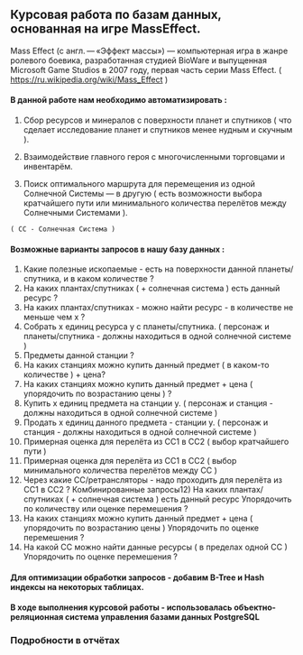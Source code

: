<h2> Курсовая работа по базам данных, основанная на игре MassEffect. </h2>

Mass Effect (с англ. — «Эффект массы») — компьютерная игра в жанре ролевого боевика, разработанная студией BioWare и выпущенная Microsoft Game Studios в 2007 году, первая часть серии Mass Effect. ( https://ru.wikipedia.org/wiki/Mass_Effect )

<h4> В данной работе нам необходимо автоматизировать : </h4>

  1) Сбор ресурсов и минералов с поверхности планет и спутников ( что сделает исследование планет и спутников менее нудным и  скучным ). 
 
  2) Взаимодействие главного героя с многочисленными торговцами и инвентарём.
  
  3) Поиск оптимального маршрута для перемещения из одной Солнечной Системы — в другую ( есть возможности выбора кратчайшего пути или минимального количества перелётов между Солнечными Системами ).
  
    ( СС - Солнечная Система )
  
<h4>  Возможные варианты запросов в нашу базу данных : </h4>
  
  1) Какие полезные ископаемые - есть на поверхности данной
планеты/спутника, и в каком количестве ?
2) На каких плантах/спутниках ( + солнечная система ) есть данный ресурс ?
3) На каких плантах/спутниках - можно найти ресурс - в количестве не меньше
чем х ?
4) Собрать х единиц ресурса y с планеты/спутника. ( персонаж и
планеты/спутника - должны находиться в одной солнечной системе )
5) Предметы данной станции ?
6) На каких станциях можно купить данный предмет ( в каком-то
количестве ) + цена?
7) На каких станциях можно купить данный предмет + цена ( упорядочить по
возрастанию цены ) ?
8) Купить х единиц предмета на станции y.
( персонаж и станция - должны находиться в одной солнечной системе )
9) Продать х единиц данного предмета - станции y.
( персонаж и станция - должны находиться в одной солнечной системе )
10) Примерная оценка для перелёта из СС1 в СС2 ( выбор кратчайшего пути )
11) Примерная оценка для перелёта из СС1 в СС2 ( выбор минимального
количества перелётов между СС )
12) Через какие СС/ретрансляторы - надо проходить для перелёта из СС1 в
СС2 ?
Комбинированные запросы12) На каких плантах/спутниках ( + солнечная система ) есть данный ресурс
Упорядочить по количеству или оценке перемешения ?
14) На каких станциях можно купить данный предмет + цена ( упорядочить по
возрастанию цены )
Упорядочить по оценке перемешения ?
15) На какой СС можно найти данные ресурсы ( в пределах одной СС )
Упорядочить по оценке перемешения ?

<h4> Для оптимизации обработки запросов - добавим B-Tree и Hash индексы на некоторых таблицах. </h4>

  <h4> В ходе выполнения курсовой работы - использовалась объектно-реляционная система управления базами данных PostgreSQL </h4>

<h3> Подробности в отчётах <h3>
